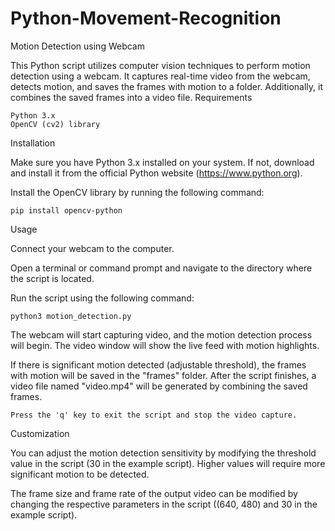 # Python-Movement-Recognition
Motion Detection using Webcam

This Python script utilizes computer vision techniques to perform motion detection using a webcam. It captures real-time video from the webcam, detects motion, and saves the frames with motion to a folder. Additionally, it combines the saved frames into a video file.
Requirements

    Python 3.x
    OpenCV (cv2) library

Installation

Make sure you have Python 3.x installed on your system. If not, download and install it from the official Python website (https://www.python.org).

Install the OpenCV library by running the following command:

    pip install opencv-python

Usage

Connect your webcam to the computer.

Open a terminal or command prompt and navigate to the directory where the script is located.

Run the script using the following command:

    python3 motion_detection.py

The webcam will start capturing video, and the motion detection process will begin. The video window will show the live feed with motion highlights.

If there is significant motion detected (adjustable threshold), the frames with motion will be saved in the "frames" folder. After the script finishes, a video file named "video.mp4" will be generated by combining the saved frames.

    Press the 'q' key to exit the script and stop the video capture.

Customization

You can adjust the motion detection sensitivity by modifying the threshold value in the script (30 in the example script). Higher values will require more significant motion to be detected.

The frame size and frame rate of the output video can be modified by changing the respective parameters in the script ((640, 480) and 30 in the example script).
